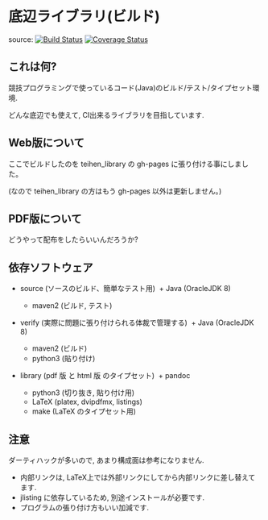 底辺ライブラリ(ビルド)
==============================
source: [![Build Status](https://travis-ci.org/monyone/library_pandoc.svg?branch=master)](https://travis-ci.org/monyone/library_pandoc) [![Coverage Status](https://coveralls.io/repos/monyone/library_pandoc/badge.svg?branch=master&service=github)](https://coveralls.io/github/monyone/library_pandoc?branch=master)

これは何?
---------
競技プログラミングで使っているコード(Java)のビルド/テスト/タイプセット環境. 

どんな底辺でも使えて, CI出来るライブラリを目指しています.

Web版について
------------
ここでビルドしたのを teihen_library の gh-pages に張り付ける事にしました。

(なので teihen_library の方はもう gh-pages 以外は更新しません。)

PDF版について
------------
どうやって配布をしたらいいんだろうか?

依存ソフトウェア
----------------
+ source (ソースのビルド、簡単なテスト用)
  + Java (OracleJDK 8)
  + maven2 (ビルド, テスト)

+ verify (実際に問題に張り付けられる体裁で管理する)
  + Java (OracleJDK 8)
  + maven2 (ビルド)
  + python3 (貼り付け)

+ library (pdf 版 と html 版 のタイプセット)
  + pandoc
  + python3 (切り抜き, 貼り付け用)
  + LaTeX (platex, dvipdfmx, listings)
  + make (LaTeX のタイプセット用)

注意
----
ダーティハックが多いので, あまり構成面は参考になりません.

+ 内部リンクは, LaTeX上では外部リンクにしてから内部リンクに差し替えてます.
+ jlisting に依存しているため, 別途インストールが必要です.
+ プログラムの張り付け方もいい加減です.
